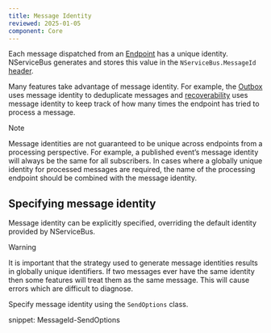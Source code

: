 ```yaml
---
title: Message Identity
reviewed: 2025-01-05
component: Core
---
```



Each message dispatched from an [Endpoint](/nservicebus/endpoints/) has a unique identity. NServiceBus generates and stores this value in the `NServiceBus.MessageId` [header](/nservicebus/messaging/headers.md).

Many features take advantage of message identity. For example, the [Outbox](/nservicebus/outbox) uses message identity to deduplicate messages and [recoverability](/nservicebus/recoverability/) uses message identity to keep track of how many times the endpoint has tried to process a message.

> [!NOTE]
> Message identities are not guaranteed to be unique across endpoints from a processing perspective. For example, a published event’s message identity will always be the same for all subscribers. In cases where a globally unique identity for processed messages are required, the name of the processing endpoint should be combined with the message identity.

## Specifying message identity

Message identity can be explicitly specified, overriding the default identity provided by NServiceBus.

> [!WARNING]
> It is important that the strategy used to generate message identities results in globally unique identifiers. If two messages ever have the same identity then some features will treat them as the same message. This will cause errors which are difficult to diagnose.

Specify message identity using the `SendOptions` class.

snippet: MessageId-SendOptions

